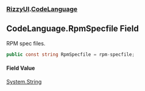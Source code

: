 ### [RizzyUI](RizzyUI 'RizzyUI').[CodeLanguage](RizzyUI.CodeLanguage 'RizzyUI.CodeLanguage')

## CodeLanguage.RpmSpecfile Field

RPM spec files.

```csharp
public const string RpmSpecfile = rpm-specfile;
```

#### Field Value
[System.String](https://docs.microsoft.com/en-us/dotnet/api/System.String 'System.String')